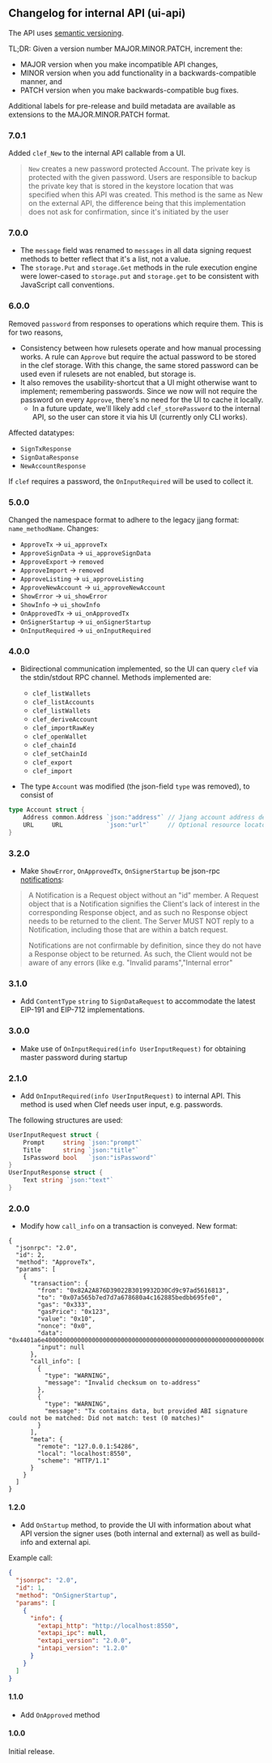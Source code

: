 ## Changelog for internal API (ui-api)

The API uses [semantic versioning](https://semver.org/).

TL;DR: Given a version number MAJOR.MINOR.PATCH, increment the:

* MAJOR version when you make incompatible API changes,
* MINOR version when you add functionality in a backwards-compatible manner, and
* PATCH version when you make backwards-compatible bug fixes.

Additional labels for pre-release and build metadata are available as extensions to the MAJOR.MINOR.PATCH format.

### 7.0.1 

Added `clef_New` to the internal API callable from a UI.

> `New` creates a new password protected Account. The private key is protected with
> the given password. Users are responsible to backup the private key that is stored
> in the keystore location that was specified when this API was created.
> This method is the same as New on the external API, the difference being that
> this implementation does not ask for confirmation, since it's initiated by
> the user

### 7.0.0

- The `message` field was renamed to `messages` in all data signing request methods to better reflect that it's a list, not a value.
- The `storage.Put` and `storage.Get` methods in the rule execution engine were lower-cased to `storage.put` and `storage.get` to be consistent with JavaScript call conventions.

### 6.0.0

Removed `password` from responses to operations which require them. This is for two reasons,

- Consistency between how rulesets operate and how manual processing works. A rule can `Approve` but require the actual password to be stored in the clef storage.
With this change, the same stored password can be used even if rulesets are not enabled, but storage is.
- It also removes the usability-shortcut that a UI might otherwise want to implement; remembering passwords. Since we now will not require the
password on every `Approve`, there's no need for the UI to cache it locally.
  - In a future update, we'll likely add `clef_storePassword` to the internal API, so the user can store it via his UI (currently only CLI works).

Affected datatypes:
- `SignTxResponse`
- `SignDataResponse`
- `NewAccountResponse`

If `clef` requires a password, the `OnInputRequired` will be used to collect it.


### 5.0.0

Changed the namespace format to adhere to the legacy jjang format: `name_methodName`. Changes:

* `ApproveTx` -> `ui_approveTx`
* `ApproveSignData` -> `ui_approveSignData`
* `ApproveExport` -> `removed`
* `ApproveImport`  -> `removed`
* `ApproveListing`  -> `ui_approveListing`
* `ApproveNewAccount`  -> `ui_approveNewAccount`
* `ShowError` -> `ui_showError`
* `ShowInfo` -> `ui_showInfo`
* `OnApprovedTx` -> `ui_onApprovedTx`
* `OnSignerStartup` -> `ui_onSignerStartup`
* `OnInputRequired` -> `ui_onInputRequired`


### 4.0.0

* Bidirectional communication implemented, so the UI can query `clef` via the stdin/stdout RPC channel. Methods implemented are:
  - `clef_listWallets`
  - `clef_listAccounts`
  - `clef_listWallets`
  - `clef_deriveAccount`
  - `clef_importRawKey`
  - `clef_openWallet`
  - `clef_chainId`
  - `clef_setChainId`
  - `clef_export`
  - `clef_import`

* The type `Account` was modified (the json-field `type` was removed), to consist of

```go
type Account struct {
	Address common.Address `json:"address"` // Jjang account address derived from the key
	URL     URL            `json:"url"`     // Optional resource locator within a backend
}
```


### 3.2.0

* Make `ShowError`, `OnApprovedTx`, `OnSignerStartup` be json-rpc [notifications](https://www.jsonrpc.org/specification#notification):

> A Notification is a Request object without an "id" member. A Request object that is a Notification signifies the Client's lack of interest in the corresponding Response object, and as such no Response object needs to be returned to the client. The Server MUST NOT reply to a Notification, including those that are within a batch request.
>
>  Notifications are not confirmable by definition, since they do not have a Response object to be returned. As such, the Client would not be aware of any errors (like e.g. "Invalid params","Internal error"
### 3.1.0

* Add `ContentType` `string` to `SignDataRequest` to accommodate the latest EIP-191 and EIP-712 implementations.

### 3.0.0

* Make use of `OnInputRequired(info UserInputRequest)` for obtaining master password during startup

### 2.1.0

* Add `OnInputRequired(info UserInputRequest)` to internal API. This method is used when Clef needs user input, e.g. passwords.

The following structures are used:

```go
UserInputRequest struct {
	Prompt     string `json:"prompt"`
	Title      string `json:"title"`
	IsPassword bool   `json:"isPassword"`
}
UserInputResponse struct {
	Text string `json:"text"`
}
```

### 2.0.0

* Modify how `call_info` on a transaction is conveyed. New format:

```
{
  "jsonrpc": "2.0",
  "id": 2,
  "method": "ApproveTx",
  "params": [
    {
      "transaction": {
        "from": "0x82A2A876D39022B3019932D30Cd9c97ad5616813",
        "to": "0x07a565b7ed7d7a678680a4c162885bedbb695fe0",
        "gas": "0x333",
        "gasPrice": "0x123",
        "value": "0x10",
        "nonce": "0x0",
        "data": "0x4401a6e40000000000000000000000000000000000000000000000000000000000000012",
        "input": null
      },
      "call_info": [
        {
          "type": "WARNING",
          "message": "Invalid checksum on to-address"
        },
        {
          "type": "WARNING",
          "message": "Tx contains data, but provided ABI signature could not be matched: Did not match: test (0 matches)"
        }
      ],
      "meta": {
        "remote": "127.0.0.1:54286",
        "local": "localhost:8550",
        "scheme": "HTTP/1.1"
      }
    }
  ]
}
```

#### 1.2.0

* Add `OnStartup` method, to provide the UI with information about what API version
the signer uses (both internal and external) as well as build-info and external api.

Example call:
```json
{
  "jsonrpc": "2.0",
  "id": 1,
  "method": "OnSignerStartup",
  "params": [
    {
      "info": {
        "extapi_http": "http://localhost:8550",
        "extapi_ipc": null,
        "extapi_version": "2.0.0",
        "intapi_version": "1.2.0"
      }
    }
  ]
}
```

#### 1.1.0

* Add `OnApproved` method

#### 1.0.0

Initial release.
